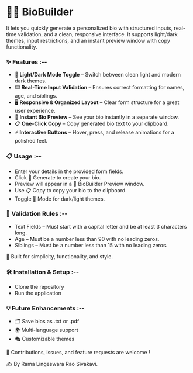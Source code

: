 # 🧑‍💻 BioBuilder

It lets you quickly generate a personalized bio with structured inputs, real-time validation, and a clean, responsive interface. It supports light/dark themes, input restrictions, and an instant preview window with copy functionality.

### ✨ Features :--
- 🎨 **Light/Dark Mode Toggle** – Switch between clean light and modern dark themes.
- ⌨️ **Real-Time Input Validation** – Ensures correct formatting for names, age, and siblings.
- 🖥 **Responsive & Organized Layout** – Clear form structure for a great user experience.
- 📄 **Instant Bio Preview** – See your bio instantly in a separate window.
- 📋 **One-Click Copy** – Copy generated bio text to your clipboard.
- ⚡ **Interactive Buttons** – Hover, press, and release animations for a polished feel.

### 📋 Usage :--
- Enter your details in the provided form fields.
- Click 📝 Generate to create your bio.
- Preview will appear in a 📄 BioBuilder Preview window.
- Use 📋 Copy to copy your bio to the clipboard.
- Toggle 🌙 Mode for dark/light themes.

### 🧩 Validation Rules :--
- Text Fields – Must start with a capital letter and be at least 3 characters long.
- Age – Must be a number less than 90 with no leading zeros.
- Siblings – Must be a number less than 15 with no leading zeros.

🚀 Built for simplicity, functionality, and style.

### 🛠 Installation & Setup :--
- Clone the repository
- Run the application

### 💡 Future Enhancements :--
- 🗂 Save bios as .txt or .pdf
- 🌍 Multi-language support
- 🎭 Customizable themes

🤝 Contributions, issues, and feature requests are welcome !

✍️ By Rama Lingeswara Rao Sivakavi.
